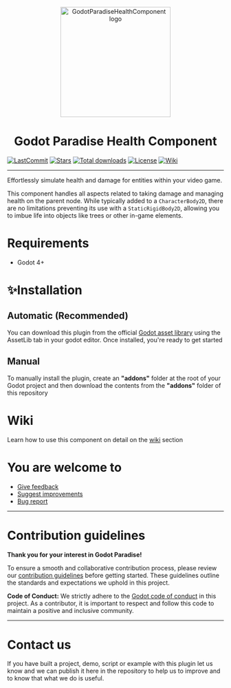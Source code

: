 <p align="center">
	<img width="256px" src="https://github.com/GodotParadise/HealthComponent/blob/main/icon.jpg" alt="GodotParadiseHealthComponent logo" />
	<h1 align="center">Godot Paradise Health Component</h1>
	
[![LastCommit](https://img.shields.io/github/last-commit/GodotParadise/HealthComponent?cacheSeconds=600)](https://github.com/GodotParadise/HealthComponent/commits)
[![Stars](https://img.shields.io/github/stars/godotparadise/HealthComponent)](https://github.com/GodotParadise/HealthComponent/stargazers)
[![Total downloads](https://img.shields.io/github/downloads/GodotParadise/HealthComponent/total.svg?label=Downloads&logo=github&cacheSeconds=600)](https://github.com/GodotParadise/HealthComponent/releases)
[![License](https://img.shields.io/github/license/GodotParadise/HealthComponent?cacheSeconds=2592000)](https://github.com/GodotParadise/HealthComponent/blob/main/LICENSE.md)
[![Wiki](https://img.shields.io/badge/Read-wiki-cc5490.svg?logo=github)](https://github.com/GodotParadise/HealthComponent/wiki)
</p>

- - -
Effortlessly simulate health and damage for entities within your video game.

This component handles all aspects related to taking damage and managing health on the parent node. While typically added to a `CharacterBody2D`, there are no limitations preventing its use with a `StaticRigidBody2D`, allowing you to imbue life into objects like trees or other in-game elements.

# Requirements
- Godot 4+

# ✨Installation
## Automatic (Recommended)
You can download this plugin from the official [Godot asset library](https://godotengine.org/asset-library/asset/2039) using the AssetLib tab in your godot editor. Once installed, you're ready to get started
##  Manual 
To manually install the plugin, create an **"addons"** folder at the root of your Godot project and then download the contents from the **"addons"** folder of this repository

# Wiki
Learn how to use this component on detail on the [wiki](https://github.com/GodotParadise/HealthComponent/wiki) section

# You are welcome to
- [Give feedback](https://github.com/godotessentials/2d-essentials/pulls)
- [Suggest improvements](https://github.com/godotessentials/2d-essentials/issues/new?assignees=s3r0s4pi3ns&labels=enhancement&template=feature_request.md&title=)
- [Bug report](https://github.com/godotessentials/2d-essentials/issues/new?assignees=s3r0s4pi3ns&labels=bug%2C+task&template=bug_report.md&title=)

- - -
# Contribution guidelines
**Thank you for your interest in Godot Paradise!**

To ensure a smooth and collaborative contribution process, please review our [contribution guidelines](https://github.com/GodotParadise/HealthComponent/blob/master/CONTRIBUTING.md) before getting started. These guidelines outline the standards and expectations we uphold in this project.

**Code of Conduct:** We strictly adhere to the [Godot code of conduct](https://godotengine.org/code-of-conduct/) in this project. As a contributor, it is important to respect and follow this code to maintain a positive and inclusive community.

- - -

# Contact us
If you have built a project, demo, script or example with this plugin let us know and we can publish it here in the repository to help us to improve and to know that what we do is useful.
